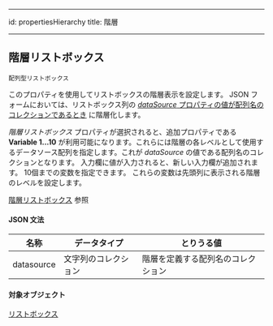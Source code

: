 - - -
id: propertiesHierarchy title: 階層
- - -

## 階層リストボックス

`配列型リストボックス`

このプロパティを使用してリストボックスの階層表示を設定します。 JSON フォームにおいては、リストボックス列の [*dataSource* プロパティの値が配列名のコレクションであるとき](properties_Object.md#階層リストボックス) に階層化します。

*階層リストボックス* プロパティが選択されると、追加プロパティである **Variable 1...10** が利用可能になります。これらには階層の各レベルとして使用するデータソース配列を指定します。これが *dataSource* の値である配列名のコレクションとなります。 入力欄に値が入力されると、新しい入力欄が追加されます。 10個までの変数を指定できます。 これらの変数は先頭列に表示される階層のレベルを設定します。

[階層リストボックス](listbox_overview.md#階層リストボックス) 参照

#### JSON 文法

| 名称         | データタイプ     | とりうる値             |
| ---------- | ---------- | ----------------- |
| datasource | 文字列のコレクション | 階層を定義する配列名のコレクション |

#### 対象オブジェクト

[リストボックス](listbox_overview.md)

